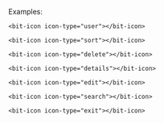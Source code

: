 Examples:

```vue
<bit-icon icon-type="user"></bit-icon>
```

```vue
<bit-icon icon-type="sort"></bit-icon>
```

```vue
<bit-icon icon-type="delete"></bit-icon>
```

```vue
<bit-icon icon-type="details"></bit-icon>
```

```vue
<bit-icon icon-type="edit"></bit-icon>
```

```vue
<bit-icon icon-type="search"></bit-icon>
```

```vue
<bit-icon icon-type="exit"></bit-icon>
```
